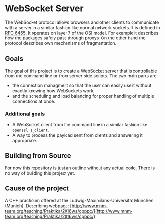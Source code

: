 # WebSocket Server

The WebSocket protocol allows browsers and other clients to communicate with
a server in a similar fashion like normal network sockets.
It is defined in [RFC 6455](https://tools.ietf.org/html/rfc6455).
It operates on layer 7 of the OSI model.
For example it describes how the packages safely pass through proxys.
On the other hand the protocol describes own mechanisms of fragmentation.

## Goals

The goal of this project is to create a WebSocket server that is controllable
from the command line or from server side scripts. The two main parts are
- the connection managment so that the user can easily
use it without exactly knowing how WebSockets work,
- and the scheduling and load balancing for proper
handling of multiple connections at once.

### Additional goals

- A WebSocket client from the command line in a similar fashion like `openssl s_client`.
- A way to process the payload sent from clients and answering it appropriate.

## Building from Source

For now this repository is just an outline without any actual code.
There is no way of building this project yet.

## Cause of the project

A C++ practicum offered at the Ludwig-Maximilans-Universität München (Munich).
Describing webpage: [http://www.mnm-team.org/teaching/Praktika/2016ws/cpppc/](http://www.mnm-team.org/teaching/Praktika/2016ws/cpppc/)
